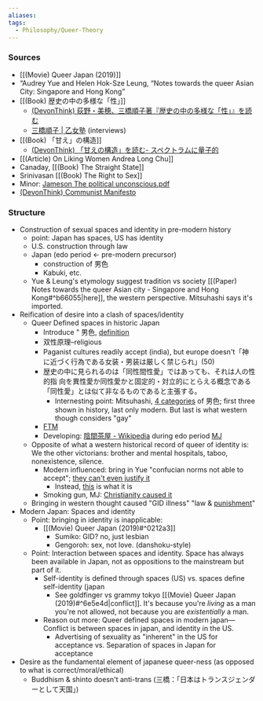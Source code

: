 ```yaml
---
aliases: 
tags:
  - Philosophy/Queer-Theory
---
```

### Sources
- [[(Movie) Queer Japan (2019)]]
- “Audrey Yue and Helen Hok-Sze Leung, “Notes towards the queer Asian City: Singapore and Hong Kong”
- [[(Book) 歴史の中の多様な「性」]]
    - [(DevonThink) 荻野・美穂、三橋順子著『歴史の中の多様な「性」』を読む](x-devonthink-item://672D226C-5A30-4394-AF0E-4A98141EB328)
    - [三橋順子 | 乙女塾](https://otomejuku.jp/media/tag/%E4%B8%89%E6%A9%8B%E9%A0%86%E5%AD%90/) (interviews)
- [[(Book) 「甘え」の構造]]
    - [(DevonThink) 「甘えの構造」を読む- スペクトラムに量子的](x-devonthink-item://E9E775DA-85E9-47DA-B6FA-3A211E76E733)
- [[(Article) On Liking Women  Andrea Long Chu]]
- Canaday, [[(Book) The Straight State]] 
- Srinivasan [[(Book) The Right to Sex]]
- Minor: [Jameson The political unconscious.pdf](https://thecharnelhouse.org/wp-content/uploads/2017/09/Fredric-Jameson-The-Political-Unconscious-Narrative-as-a-Socially-Symbolic-Act-1981.pdf)
- [(DevonThink) Communist Manifesto](x-devonthink-item://150A099C-6258-4C42-998F-5F15ECEAB32B)  

### Structure
- Construction of sexual spaces and identity in pre-modern history
    - point: Japan has spaces, US has identity
    - U.S. construction through law
    - Japan (edo period ← pre-modern precursor)
        - construction of 男色
        - Kabuki, etc.
    - Yue & Leung's etymology suggest tradition vs society [[(Paper) Notes towards the queer Asian city - Singapore and Hong Kong#^b66055|here]], the western perspective. Mitsuhashi says it's imported.
- Reification of desire into a clash of spaces/identity
    - Queer Defined spaces in historic Japan
        - Introduce " 男色, [definition](x-devonthink-item://672D226C-5A30-4394-AF0E-4A98141EB328?page=1&start=269&length=44&search=%E3%81%9D%E3%81%97%E3%81%A6%E3%80%8C%E5%A4%A7%E4%BA%BA(%E7%94%B7)%E3%80%8D%E3%81%AE%E6%80%A7%E7%9A%84%E6%8C%87%E5%90%91%E3%81%8B%E3%82%99%E5%A8%98%E3%81%AB%E5%90%91%E3%81%8B%E3%81%86%E5%A0%B4%E5%90%88%E3%81%8B%E3%82%99%E3%80%8C%E5%A5%B3%E8%89%B2%E3%80%8D%E3%80%81%E8%8B%A5%E8%A1%86%E3%81%AB%E5%90%91%E3%81%8B%E3%81%86%E3%81%AE%E3%81%8B%E3%82%99%E3%80%8C%E7%94%B7%E8%89%B2%E3%80%8D)
        - 双性原理–religious
        - Paganist cultures readily accept (india), but europe doesn't「神に近づく行為である女装・男装は厳しく禁じられ」(50)
        - 歴史の中に見られるのは「同性間性愛」ではあっても、それは人の性的指 向を異性愛か同性愛かと固定的・対立的にとらえる概念である「同性愛」とは似て非なるものであると主張する。
            - Internesting point: Mitsuhashi, [4 categories](x-devonthink-item://672D226C-5A30-4394-AF0E-4A98141EB328?page=2&start=1102&length=25&search=%E5%B9%B4%E9%BD%A2%E9%9A%8E%E6%A2%AF%E5%88%B6%E3%82%92%E4%BC%B4%E3%82%8F%E3%81%99%E3%82%99%E3%80%81%E5%A5%B3%E8%A3%85%E3%82%82%E4%BC%B4%E3%82%8F%E3%81%AA%E3%81%84%E7%94%B7%E6%80%A7%E9%96%93%E6%80%A7%E6%84%9B%E6%96%87%E5%8C%96) of 男色; first three shown in history, last only modern. But last is what western though considers "gay"
        - [FTM](x-devonthink-item://672D226C-5A30-4394-AF0E-4A98141EB328?page=5&start=466&length=54&search=%E6%B7%B1%E5%B7%9D%E3%81%AE%E3%80%8C%20%E5%B7%BD%20%E8%8A%B8%E8%80%85%E3%80%8D%E3%81%AE%E3%82%88%E3%81%86%E3%81%AB%E3%80%81%E3%80%8C%E5%A5%B3%E8%BA%AB%E3%81%AB%E3%81%97%20%E3%81%A6%E7%94%B7%E3%81%B5%E3%82%99%E3%82%8A%E3%81%A8%E3%81%84%E3%81%86%E6%80%A7%E3%81%8B%E3%82%99%E9%87%8D%E3%81%AA%E3%81%A3%E3%81%9F%E3%80%81%E3%81%8B%E3%81%AA%E3%82%8A%E5%8F%8C%E6%80%A7%E3%81%AB%E5%AF%84%E3%81%A3%E3%81%9F%E5%AD%98%E5%9C%A8%E3%80%8D(170))
        - Developing: [陰間茶屋 - Wikipedia](https://ja.wikipedia.org/wiki/%E9%99%B0%E9%96%93%E8%8C%B6%E5%B1%8B) during edo period [MJ](x-devonthink-item://672D226C-5A30-4394-AF0E-4A98141EB328?page=4&start=1179&length=45&search=%E7%95%B0%E6%80%A7%E8%A3%85%E8%80%85%E3%81%8B%E3%82%99%20%E7%89%B9%E5%AE%9A%E3%81%AE%E8%81%B7%E6%A5%AD%E3%82%92%E5%9F%BA%E8%BB%B8%E3%81%AB%E3%81%97%E3%81%A6%E7%A4%BE%E4%BC%9A%E3%81%AE%E4%B8%AD%E3%81%A6%E3%82%99%E7%94%9F%E3%81%8D%E3%81%A6%E3%81%84%E3%81%8F%E3%82%B7%E3%82%B9%E3%83%86%E3%83%A0%E3%81%8B%E3%82%99%E5%AD%98%E5%9C%A8%E3%81%97%E3%81%9F%E3%80%8D(148))
    - Opposite of what a western historical record of queer of identity is: We the other victorians: brother and mental hospitals, taboo, nonexistence, silence.
        - Modern influenced: bring in Yue "confucian norms not able to accept"; [they can't even justify it](x-devonthink-item://7D1777B2-9697-4E89-AF96-B4E4A040A352?page=2&start=1577&length=317&search=In%20queer%20Asian%20cities%20such%20as%20Singapore%20and%20Hong%20Kong,%20where%20homo-%20sexuality%20is%20either%20still%20illegal%20or%20its%20societies%20are%20still%20deeply%20engrained%20in%20traditional%20Confucian%20norms%20that%20reify%20heterosexual%20and%20family%20values,%20the%20evolutionary%20model%20of%20the%20gay%20dis)
            - Instead, [this](x-devonthink-item://7D1777B2-9697-4E89-AF96-B4E4A040A352?page=3&start=1156&length=106&search=%E2%80%98new%20Asian%20city%E2%80%99%20is%20represented%20by%20%E2%80%98a%20%5Bpostcolonial%5D%20struggle%20over%20space%20rather%20than%20culture%20and%20identity%E2%80%99) is what it is
        - Smoking gun, MJ: [Christianity caused it](x-devonthink-item://672D226C-5A30-4394-AF0E-4A98141EB328?page=3&start=219&length=178&search=%E8%91%97%E8%80%85%E3%81%AF%E3%80%8117%20%E4%B8%96%E7%B4%80%E3%81%AE%E4%B8%96%E7%95%8C%E5%85%A8%E4%BD%93%E3%81%A6%E3%82%99%E3%81%AF%E5%BC%BE%E5%9C%A7%E7%9A%84%E3%81%AA%E3%83%A8%E3%83%BC%E3%83%AD%E3%83%83%E3%83%8F%E3%82%9A%E3%81%AE%E6%96%B9%E3%81%8B%E3%82%99%E7%89%B9%E7%95%B0%E3%81%A6%E3%82%99%E3%80%81%E5%90%8C%E6%80%A7%E9%96%93%E6%80%A7%E6%84%9B%E3%82%84%E7%95%B0%E6%80%A7%E8%A3%85%E3%82%92%E8%AA%8D%E3%82%81%E3%82%8B%E7%A4%BE%E4%BC%9A%E3%81%AE%20%E6%96%B9%E3%81%8B%E3%82%99%E5%BA%83%E5%9F%9F%E3%81%A6%E3%82%99%E6%99%AE%E9%81%8D%E7%9A%84%E3%81%9F%E3%82%99%E3%81%A3%E3%81%9F%E3%81%A8%E3%81%97%E3%80%81%E3%81%93%E3%81%86%E8%BF%B0%E3%81%B8%E3%82%99%E3%82%8B%E3%80%82%E3%80%8C%E3%81%9D%E3%82%8C%E3%81%8B%E3%82%99%E9%80%86%E8%BB%A2%E3%81%97%E3%81%A6%E3%81%84%E3%81%A3%E3%81%9F%E3%81%AE%E3%81%AF%E3%80%81%E3%83%A8%E3%83%BC%E3%83%AD%E3%83%83%E3%83%8F%E3%82%9A%E8%AB%B8%E5%9B%BD%E3%81%AE%E4%B8%96%E7%95%8C%20%E9%80%B2%E5%87%BA%E3%80%81%E6%A4%8D%E6%B0%91%E5%9C%B0%E6%94%AF%E9%85%8D%E3%81%AE%E9%80%B2%E8%A1%8C%E3%81%8B%E3%82%99%E5%A5%91%E6%A9%9F%E3%81%9F%E3%82%99%E3%81%A3%E3%81%9F%E3%80%82%E3%81%A4%E3%81%BE%E3%82%8A%E3%80%81%E3%82%AD%E3%83%AA%E3%82%B9%E3%83%88%E6%95%99%E4%B8%96%E7%95%8C%E3%81%AE%E6%8B%A1%E5%A4%A7%E3%81%A8%E3%81%A8%E3%82%82%E3%81%AB%E5%90%8C%E6%80%A7%E9%96%93%E6%80%A7%E6%84%9B%E3%82%84%E7%95%B0%20%E6%80%A7%E8%A3%85%E3%81%B8%E3%81%AE%E6%8A%91%E5%9C%A7%E3%81%8B%E3%82%99%E4%B8%96%E7%95%8C%E4%B8%AD%E3%81%AB%E5%BA%83%E3%81%8B%E3%82%99%E3%81%A3%E3%81%A6%E3%81%84%E3%81%A3%E3%81%9F%E3%81%AE%E3%81%9F%E3%82%99%E3%80%8D(66))
    - Bringing in western thought caused "GID illness" "law & [punishment](x-devonthink-item://672D226C-5A30-4394-AF0E-4A98141EB328?page=3&start=486&length=38&search=%E5%A4%A7%E6%AD%A3%E3%81%8B%E3%82%89%20%E6%98%AD%E5%92%8C%E5%88%9D%E6%9C%9F%E3%81%AB%E3%81%8B%E3%81%91%E3%81%A6%E3%80%8C%E5%A4%89%E6%85%8B%E6%80%A7%E6%AC%B2%E3%80%8D%E6%A6%82%E5%BF%B5%E3%82%84%E3%80%8C%E5%90%8C%E6%80%A7%E6%84%9B%E3%80%8D%E3%81%A8%E3%81%84%E3%81%86%E8%A8%B3%E8%AA%9E%E3%81%8B%E3%82%99%E6%B5%81%E5%B8%83%E3%81%97%E3%80%81)"
- Modern Japan: Spaces and identity
    - Point: bringing in identity is inapplicable:
        - [[(Movie) Queer Japan (2019)#^0212a3]]
            - Sumiko: GID? no, just lesbian
            - Gengoroh: sex, not love. (danshoku-style)
    - Point: Interaction between spaces and identity. Space has always been available in Japan, not as oppositions to the mainstream but part of it.
        - Self-identity is defined through spaces (US) vs. spaces define self-identity (japan
            - See goldfinger vs grammy tokyo [[(Movie) Queer Japan (2019)#^6e5e4d|conflict]]. It's because you're _living_ as a man you're not allowed, not because you are _existentially_ a man.
        - Reason out more: Queer defined spaces in modern japan—Conflict is between spaces in japan, and identity in the US.
            - Advertising of sexuality as "inherent" in the US for acceptance vs. Separation of spaces in Japan for acceptance
- Desire as the fundamental element of japanese queer-ness (as opposed to what is correct/moral/ethical)
    - Buddhism & shinto doesn't anti-trans (三橋：「日本はトランスジェンダーとして天国」)
